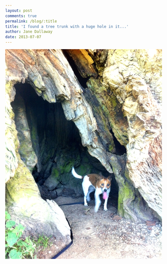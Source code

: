 ```yaml
---
layout: post
comments: true
permalink: /blog/:title
title: 'I found a tree trunk with a huge hole in it...'
author: Jane Dallaway
date: 2013-07-07
---
```


<div><a href="/media/JYphoto.JPG"><img src="/media/JYphoto.JPG.500.JPG" width="500" height="670"/></a></div>



 
    

